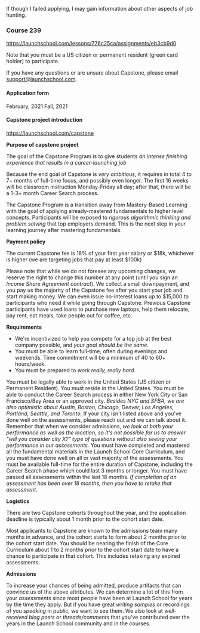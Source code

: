 If though I failed applying, I may gain information about other aspects of job hunting.

### Course 239

https://launchschool.com/lessons/776c25ca/assignments/eb3cb9d0

Note that you must be a US citizen or permanent resident (green card holder) to participate.

If you have any questions or are unsure about Capstone, please email support@launchschool.com.

#### Application form

February, 2021
Fall, 2021

#### Capstone project introduction

https://launchschool.com/capstone

**Purpose of capstone project**

The goal of the Capstone Program is to give students *an intense finishing experience that results in a career-launching job*


Because the end goal of Capstone is *very ambitious*, it requires in total 4 to 7+ months of full-time focus, and possibly even longer. The first 16 weeks will be classroom instruction Monday-Friday all day; after that, there will be a 1-3+ month Career Search process.


The Capstone Program is a transition away from Mastery-Based Learning with the goal of applying already-mastered fundamentals to higher level concepts. Participants will be exposed to *rigorous algorithmic thinking and problem solving* that top employers demand. This is the next step in your learning journey after mastering fundamentals.

**Payment policy**


The current Capstone fee is 18% of your first year salary or $18k, whichever is higher (we are targeting jobs that pay at least $100k)

Please note that while we do not foresee any upcoming changes, we reserve the right to change this number at any point (until you sign an *Income Share Agreement contract*). We collect a small downpayment, and you pay us the majority of the Capstone fee after you start your job and start making money. We can even issue no-interest loans up to $15,000 to participants who need it while going through Capstone. Previous Capstone participants have used loans to purchase new laptops, help them relocate, pay rent, eat meals, take people out for coffee, etc.

**Requirements**

- We're incentivized to help you compete for a top job at the best company possible, and *your goal should be the same*.
- You must be able to learn full-time, often during evenings and weekends. Time commitment will be a minimum of 40 to 60+ hours/week.
- You must be prepared to *work really, really hard*.


You must be legally able to work in the United States (US citizen or Permanent Resident).
You must reside in the United States.
You must be able to conduct the Career Search process in either New York City or San Francisco/Bay Area or an approved city. *Besides NYC and SFBA, we are also optimistic about Austin, Boston, Chicago, Denver, Los Angeles, Portland, Seattle, and Toronto.* If your city isn't listed above and you've done well on the assessments, please reach out and we can talk about it. Remember that when we consider admissions, *we look at both your performance as well as the location, so it's not possible for us to answer "will you consider city X?" type of questions without also seeing your performance in our assessments.*
You must have completed and mastered all the fundamental materials in the Launch School Core Curriculum, and you must have done well on all or vast majority of the assessments.
You must be available full-time for the entire duration of Capstone, including the Career Search phase which could last 3 months or longer.
You must have passed all assessments within the last 18 months. *If completion of an assessment has been over 18 months, then you have to retake that assessment.*

**Logistics**

There are two Capstone cohorts throughout the year, and the application deadline is typically about 1 month prior to the cohort start date.

Most applicants to Capstone are known to the admissions team many months in advance, and the cohort starts to form about 2 months prior to the cohort start date. You should be nearing the finish of the Core Curriculum about 1 to 2 months prior to the cohort start date to have a chance to participate in that cohort. This includes retaking any expired assessments.

**Admissions**

To increase your chances of being admitted, produce artifacts that can convince us of the above attributes. We can determine a lot of this from your *assessments* since most people have been at Launch School for years by the time they apply. But if you have great *writing samples* or recordings of you *speaking* in public, we want to see them. We also look at *well-received blog posts* or *threads/comments* that you've contributed over the years in the Launch School community and in the courses.